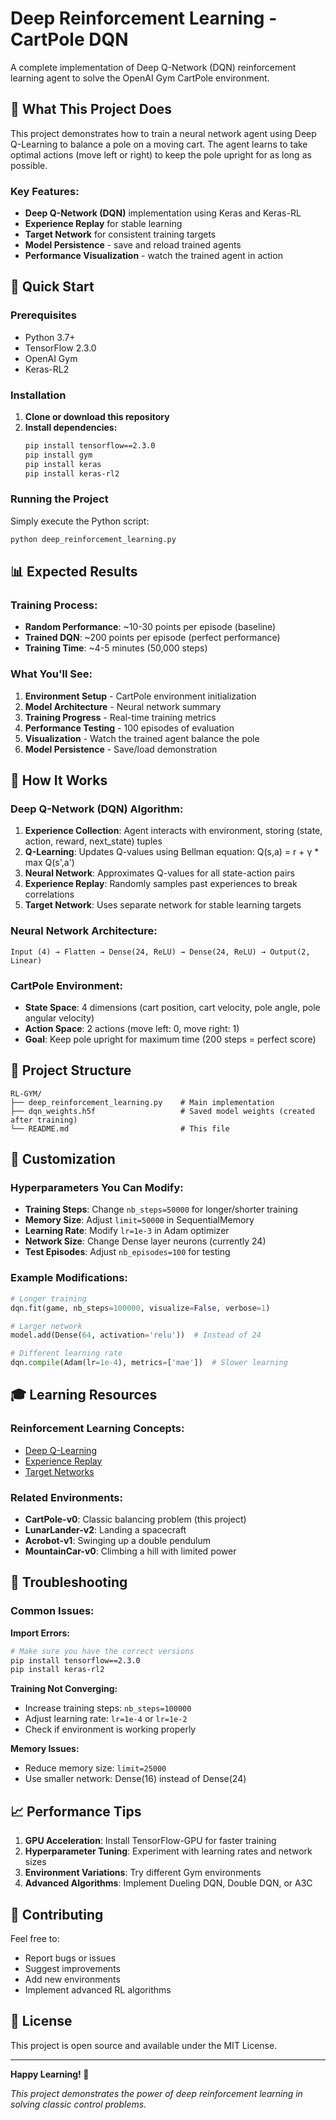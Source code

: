 # Deep Reinforcement Learning - CartPole DQN

A complete implementation of Deep Q-Network (DQN) reinforcement learning agent to solve the OpenAI Gym CartPole environment.

## 🎯 What This Project Does

This project demonstrates how to train a neural network agent using Deep Q-Learning to balance a pole on a moving cart. The agent learns to take optimal actions (move left or right) to keep the pole upright for as long as possible.

### Key Features:
- **Deep Q-Network (DQN)** implementation using Keras and Keras-RL
- **Experience Replay** for stable learning
- **Target Network** for consistent training targets
- **Model Persistence** - save and reload trained agents
- **Performance Visualization** - watch the trained agent in action

## 🚀 Quick Start

### Prerequisites
- Python 3.7+
- TensorFlow 2.3.0
- OpenAI Gym
- Keras-RL2

### Installation

1. **Clone or download this repository**
2. **Install dependencies:**
   ```bash
   pip install tensorflow==2.3.0
   pip install gym
   pip install keras
   pip install keras-rl2
   ```

### Running the Project

Simply execute the Python script:
```bash
python deep_reinforcement_learning.py
```

## 📊 Expected Results

### Training Process:
- **Random Performance**: ~10-30 points per episode (baseline)
- **Trained DQN**: ~200 points per episode (perfect performance)
- **Training Time**: ~4-5 minutes (50,000 steps)

### What You'll See:
1. **Environment Setup** - CartPole environment initialization
2. **Model Architecture** - Neural network summary
3. **Training Progress** - Real-time training metrics
4. **Performance Testing** - 100 episodes of evaluation
5. **Visualization** - Watch the trained agent balance the pole
6. **Model Persistence** - Save/load demonstration

## 🧠 How It Works

### Deep Q-Network (DQN) Algorithm:
1. **Experience Collection**: Agent interacts with environment, storing (state, action, reward, next_state) tuples
2. **Q-Learning**: Updates Q-values using Bellman equation: Q(s,a) = r + γ * max Q(s',a')
3. **Neural Network**: Approximates Q-values for all state-action pairs
4. **Experience Replay**: Randomly samples past experiences to break correlations
5. **Target Network**: Uses separate network for stable learning targets

### Neural Network Architecture:
```
Input (4) → Flatten → Dense(24, ReLU) → Dense(24, ReLU) → Output(2, Linear)
```

### CartPole Environment:
- **State Space**: 4 dimensions (cart position, cart velocity, pole angle, pole angular velocity)
- **Action Space**: 2 actions (move left: 0, move right: 1)
- **Goal**: Keep pole upright for maximum time (200 steps = perfect score)

## 📁 Project Structure

```
RL-GYM/
├── deep_reinforcement_learning.py    # Main implementation
├── dqn_weights.h5f                   # Saved model weights (created after training)
└── README.md                         # This file
```

## 🔧 Customization

### Hyperparameters You Can Modify:
- **Training Steps**: Change `nb_steps=50000` for longer/shorter training
- **Memory Size**: Adjust `limit=50000` in SequentialMemory
- **Learning Rate**: Modify `lr=1e-3` in Adam optimizer
- **Network Size**: Change Dense layer neurons (currently 24)
- **Test Episodes**: Adjust `nb_episodes=100` for testing

### Example Modifications:
```python
# Longer training
dqn.fit(game, nb_steps=100000, visualize=False, verbose=1)

# Larger network
model.add(Dense(64, activation='relu'))  # Instead of 24

# Different learning rate
dqn.compile(Adam(lr=1e-4), metrics=['mae'])  # Slower learning
```

## 🎓 Learning Resources

### Reinforcement Learning Concepts:
- [Deep Q-Learning](https://en.wikipedia.org/wiki/Q-learning)
- [Experience Replay](https://arxiv.org/abs/1312.5602)
- [Target Networks](https://arxiv.org/abs/1509.02971)

### Related Environments:
- **CartPole-v0**: Classic balancing problem (this project)
- **LunarLander-v2**: Landing a spacecraft
- **Acrobot-v1**: Swinging up a double pendulum
- **MountainCar-v0**: Climbing a hill with limited power

## 🐛 Troubleshooting

### Common Issues:

**Import Errors:**
```bash
# Make sure you have the correct versions
pip install tensorflow==2.3.0
pip install keras-rl2
```

**Training Not Converging:**
- Increase training steps: `nb_steps=100000`
- Adjust learning rate: `lr=1e-4` or `lr=1e-2`
- Check if environment is working properly

**Memory Issues:**
- Reduce memory size: `limit=25000`
- Use smaller network: Dense(16) instead of Dense(24)

## 📈 Performance Tips

1. **GPU Acceleration**: Install TensorFlow-GPU for faster training
2. **Hyperparameter Tuning**: Experiment with learning rates and network sizes
3. **Environment Variations**: Try different Gym environments
4. **Advanced Algorithms**: Implement Dueling DQN, Double DQN, or A3C

## 🤝 Contributing

Feel free to:
- Report bugs or issues
- Suggest improvements
- Add new environments
- Implement advanced RL algorithms

## 📄 License

This project is open source and available under the MIT License.

---

**Happy Learning! 🎉**

*This project demonstrates the power of deep reinforcement learning in solving classic control problems.* 